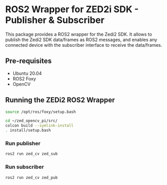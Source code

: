 # ROS2 Wrapper for ZED2i SDK - Publisher & Subscriber

This package provides a ROS2 wrapper for the Zedi2 SDK. It allows to publish the Zedi2 SDK data/frames as ROS2 messages, and enables any connected device with the subscriber interface to receive the data/frames.

## Pre-requisites
- Ubuntu 20.04
- ROS2 Foxy
- OpenCV


## Running the ZEDi2 ROS2 Wrapper
```bash
source /opt/ros/foxy/setup.bash
```

```bash
cd ~/zed_opencv_pi/src/
colcon build --symlink-install
. install/setup.bash
```
### Run publisher
```bash
ros2 run zed_cv zed_sub
```

### Run subscriber
```bash
ros2 run zed_cv zed_pub
```
